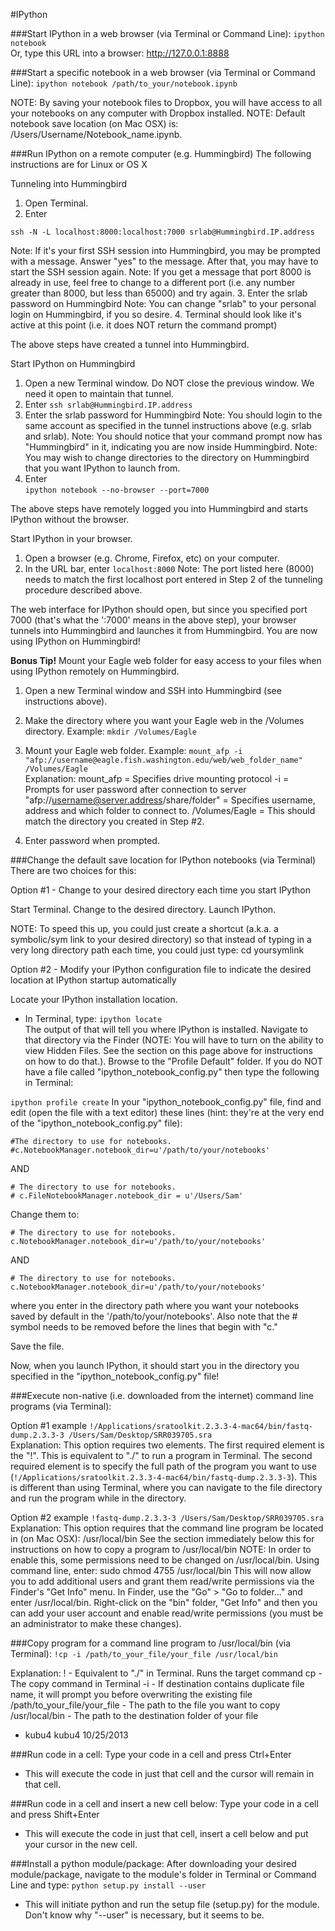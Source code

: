#IPython

###Start IPython in a web browser (via Terminal or Command Line):
`ipython notebook`  
Or, type this URL into a browser: http://127.0.0.1:8888


###Start a specific notebook in a web browser (via Terminal or Command Line):
`ipython notebook /path/to_your/notebook.ipynb`   

NOTE: By saving your notebook files to Dropbox, you will have access to all your notebooks on any computer with Dropbox installed.
NOTE: Default notebook save location (on Mac OSX) is: /Users/Username/Notebook_name.ipynb. 



###Run IPython on a remote computer (e.g. Hummingbird)
The following instructions are for Linux or OS X

Tunneling into Hummingbird
1. Open Terminal.
2. Enter
```
ssh -N -L localhost:8000:localhost:7000 srlab@Hummingbird.IP.address
```
Note: If it's your first SSH session into Hummingbird, you may be prompted with a message. Answer "yes" to the message. After that, you may have to start the SSH session again.
Note: If you get a message that port 8000 is already in use, feel free to change to a different port (i.e. any number greater than 8000, but less than 65000) and try again.
3. Enter the srlab password on Hummingbird
Note: You can change "srlab" to your personal login on Hummingbird, if you so desire.
4. Terminal should look like it's active at this point (i.e. it does NOT return the command prompt)

The above steps have created a tunnel into Hummingbird.

Start IPython on Hummingbird
1. Open a new Terminal window. Do NOT close the previous window. We need it open to maintain that tunnel.
2. Enter
`ssh srlab@Hummingbird.IP.address`
3. Enter the srlab password for Hummingbird
Note: You should login to the same account as specified in the tunnel instructions above (e.g. srlab and srlab).
Note: You should notice that your command prompt now has "Hummingbird" in it, indicating you are now inside Hummingbird.
Note: You may wish to change directories to the directory on Hummingbird that you want IPython to launch from.
4. Enter   
`ipython notebook --no-browser --port=7000`

The above steps have remotely logged you into Hummingbird and starts IPython without the browser.

Start IPython in your browser.
1. Open a browser (e.g. Chrome, Firefox, etc) on your computer.
2. In the URL bar, enter
`localhost:8000`
Note: The port listed here (8000) needs to match the first localhost port entered in Step 2 of the tunneling procedure described above.

The web interface for IPython should open, but since you specified port 7000 (that's what the ':7000' means in the above step), your browser tunnels into Hummingbird and launches it from Hummingbird. You are now using IPython on Hummingbird!

**Bonus Tip!**
Mount your Eagle web folder for easy access to your files when using IPython remotely on Hummingbird.
1. Open a new Terminal window and SSH into Hummingbird (see instructions above).

2. Make the directory where you want your Eagle web in the /Volumes directory. Example:
`mkdir /Volumes/Eagle`

3. Mount your Eagle web folder. Example:
`mount_afp -i "afp://username@eagle.fish.washington.edu/web/web_folder_name" /Volumes/Eagle`   
Explanation:
mount_afp = Specifies drive mounting protocol
-i = Prompts for user password after connection to server
"afp://username@server.address/share/folder" = Specifies username, address and which folder to connect to.
/Volumes/Eagle = This should match the directory you created in Step #2.

4. Enter password when prompted.


###Change the default save location for IPython notebooks (via Terminal)
There are two choices for this:

Option #1 - Change to your desired directory each time you start IPython

Start Terminal.
Change to the desired directory.
Launch IPython.

NOTE: To speed this up, you could just create a shortcut (a.k.a. a symbolic/sym link to your desired directory) so that instead of typing in a very long directory path each time, you could just type: cd yoursymlink



Option #2 - Modify your IPython configuration file to indicate the desired location at IPython startup automatically

Locate your IPython installation location.
- In Terminal, type:
`ipython locate`   
The output of that will tell you where IPython is installed.
Navigate to that directory via the Finder (NOTE: You will have to turn on the ability to view Hidden Files. See the section on this page above for instructions on how to do that.).
Browse to the "Profile Default" folder. If you do NOT have a file called "ipython_notebook_config.py" then type the following in Terminal:

`ipython profile create`
In your "ipython_notebook_config.py" file, find and edit (open the file with a text editor) these lines (hint: they're at the very end of the "ipython_notebook_config.py" file):  

```
#The directory to use for notebooks.
#c.NotebookManager.notebook_dir=u'/path/to/your/notebooks'
```

AND   

```
# The directory to use for notebooks.
# c.FileNotebookManager.notebook_dir = u'/Users/Sam'
```

Change them to:   

```
# The directory to use for notebooks.
c.NotebookManager.notebook_dir=u'/path/to/your/notebooks'
```

AND   

```
# The directory to use for notebooks.
c.NotebookManager.notebook_dir=u'/path/to/your/notebooks'
```
where you enter in the directory path where you want your notebooks saved by default in the '/path/to/your/notebooks'. Also note that the # symbol needs to be removed before the lines that begin with "c."

Save the file.

Now, when you launch IPython, it should start you in the directory you specified in the "ipython_notebook_config.py" file!



###Execute non-native (i.e. downloaded from the internet) command line programs (via Terminal):

Option #1 example
`!/Applications/sratoolkit.2.3.3-4-mac64/bin/fastq-dump.2.3.3-3 /Users/Sam/Desktop/SRR039705.sra`  
Explanation:
This option requires two elements. The first required element is the "!". This is equivalent to "./" to run a program in Terminal. The second required element is to specify the full path of the program you want to use (`!/Applications/sratoolkit.2.3.3-4-mac64/bin/fastq-dump.2.3.3-3`). This is different than using Terminal, where you can navigate to the file directory and run the program while in the directory.


Option #2 example
`!fastq-dump.2.3.3-3 /Users/Sam/Desktop/SRR039705.sra`  
Explanation:
This option requires that the command line program be located in (on Mac OSX): /usr/local/bin
See the section immediately below this for instructions on how to copy a program to /usr/local/bin
NOTE: In order to enable this, some permissions need to be changed on /usr/local/bin. Using command line, enter: sudo chmod 4755 /usr/local/bin
This will now allow you to add additional users and grant them read/write permissions via the Finder's "Get Info" menu. In Finder, use the "Go" > "Go to folder..." and enter /usr/local/bin. Right-click on the "bin" folder, "Get Info" and then you can add your user account and enable read/write permissions (you must be an administrator to make these changes).


###Copy program for a command line program to /usr/local/bin (via Terminal):
`!cp -i /path/to_your_file/your_file /usr/local/bin`

Explanation:
! - Equivalent to "./" in Terminal. Runs the target command
cp - The copy command in Terminal
-i - If destination contains duplicate file name, it will prompt you before overwriting the existing file
/path/to_your_file/your_file - The path to the file you want to copy
/usr/local/bin - The path to the destination folder of your file
- kubu4 kubu4 10/25/2013


###Run code in a cell:
Type your code in a cell and press Ctrl+Enter
- This will execute the code in just that cell and the cursor will remain in that cell.


###Run code in a cell and insert a new cell below:
Type your code in a cell and press Shift+Enter
- This will execute the code in just that cell, insert a cell below and put your cursor in the new cell.


###Install a python module/package:
After downloading your desired module/package, navigate to the module's folder in Terminal or Command Line and type:
`python setup.py install --user`   
- This will initiate python and run the setup file (setup.py) for the module. Don't know why "--user" is necessary, but it seems to be.